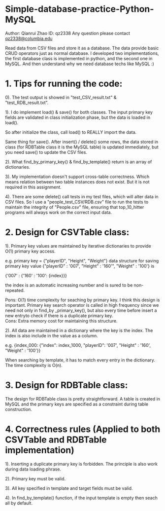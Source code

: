 # Simple-database-practice-Python-MySQL 

Author: Qianrui Zhao         ID: qz2338 
Any question please contact qz2338@columbia.edu 

Read data from CSV files and store it as a database. The data provide basic CRUD operators just as normal database. 
I developed two implementations, the first database class is implemented in python, and the second one in MySQL. 
And then understand why we need database techs like MySQL :) 

# 1. Tips for running the code: 
0). The test output is showed in "test_CSV_result.txt" & "test_RDB_result.txt". 

1). I do implement load() & save() for both classes. 
The input primary key fields are validated in class initialization phase, but the data is loaded in load(). 

So after initialize the class, call load() to REALLY import the data. 

Same thing for save(). After insert() / delete() some rows, the data stored in class (for RDBTable class it is the MySQL table) is updated immediately, but you need save() to update the CSV files. 

2). What find_by_primary_key() & find_by_template() return is an array of dictionaries. 

3). My implementation doesn't support cross-table correctness. Which means relation between two table instances does not exist. But it is not required in this assignment.  

4). There are some delete() call tests in my test files, which will alter data in CSV files. So I use a "people_test_CSV/RDB.csv" file to run the tests to maintain the integrity of "People.csv" file, ensuring that top_10_hitter programs will always work on the correct input data. 

# 2. Design for CSVTable class: 
1). Primary key values are maintained by iterative dictionaries to provide O(1) primary key access. 

e.g. primary key = {"playerID", "Height", "Weight"} 
data structure for saving primary key value {"playerID" : '007', "Height" : '160'", "Weight" : '100'} is 

{'007' : {'160' : '100': {index}}} 

the index is an automatic increasing number and is sured to be non-repeated. 

Pons: O(1) time complexity for seaching by primary key. I think this design is important. Primary key search operator is called in high frequency since we need not only in find_by _primary_key(), but also every time before insert a new entryto check if there is a duplicate primary key.  
Cons: Extra memory cost for maintaining this structure. 

2). All data are maintained in a dictionary where the key is the index. The index is also include in the value as a column. 

e.g. {index_000: {"index": index_1000, "playerID": '007', "Height" : '160', "Weight" : '100'}} 

When searching by template, it has to match every entry in the dictionary. The time complexity is O(n). 


# 3. Design for RDBTable class: 
The design for RDBTable class is pretty straightforward. A table is created in MySQL and the primary keys are specified as a constraint during table construction. 


# 4. Correctness rules (Applied to both CSVTable and RDBTable implementation)

1). Inserting a duplicate primary key is forbidden. 
The principle is also work during data loading phrase. 

2). Primary key must be valid. 

3). All key specified in template and target fields must be valid. 

4). In find_by_template() function, if the input template is empty then seach all by default. 







